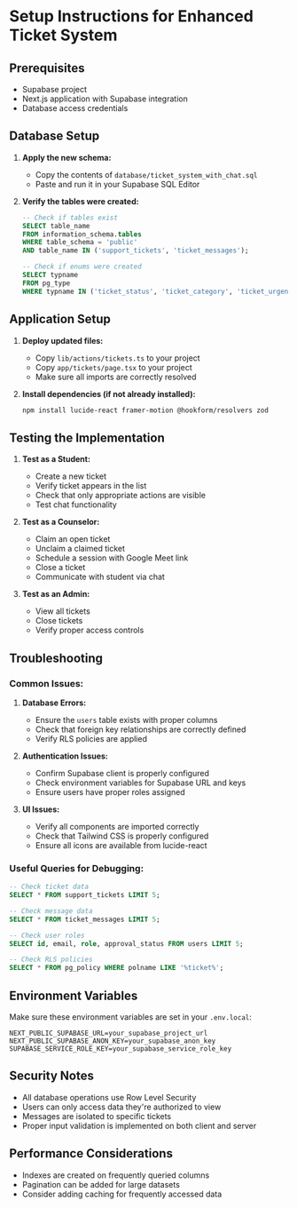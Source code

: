 # Setup Instructions for Enhanced Ticket System

## Prerequisites

- Supabase project
- Next.js application with Supabase integration
- Database access credentials

## Database Setup

1. **Apply the new schema:**

   - Copy the contents of `database/ticket_system_with_chat.sql`
   - Paste and run it in your Supabase SQL Editor

2. **Verify the tables were created:**

   ```sql
   -- Check if tables exist
   SELECT table_name
   FROM information_schema.tables
   WHERE table_schema = 'public'
   AND table_name IN ('support_tickets', 'ticket_messages');

   -- Check if enums were created
   SELECT typname
   FROM pg_type
   WHERE typname IN ('ticket_status', 'ticket_category', 'ticket_urgency', 'session_mode');
   ```

## Application Setup

1. **Deploy updated files:**

   - Copy `lib/actions/tickets.ts` to your project
   - Copy `app/tickets/page.tsx` to your project
   - Make sure all imports are correctly resolved

2. **Install dependencies (if not already installed):**
   ```bash
   npm install lucide-react framer-motion @hookform/resolvers zod
   ```

## Testing the Implementation

1. **Test as a Student:**

   - Create a new ticket
   - Verify ticket appears in the list
   - Check that only appropriate actions are visible
   - Test chat functionality

2. **Test as a Counselor:**

   - Claim an open ticket
   - Unclaim a claimed ticket
   - Schedule a session with Google Meet link
   - Close a ticket
   - Communicate with student via chat

3. **Test as an Admin:**
   - View all tickets
   - Close tickets
   - Verify proper access controls

## Troubleshooting

### Common Issues:

1. **Database Errors:**

   - Ensure the `users` table exists with proper columns
   - Check that foreign key relationships are correctly defined
   - Verify RLS policies are applied

2. **Authentication Issues:**

   - Confirm Supabase client is properly configured
   - Check environment variables for Supabase URL and keys
   - Ensure users have proper roles assigned

3. **UI Issues:**
   - Verify all components are imported correctly
   - Check that Tailwind CSS is properly configured
   - Ensure all icons are available from lucide-react

### Useful Queries for Debugging:

```sql
-- Check ticket data
SELECT * FROM support_tickets LIMIT 5;

-- Check message data
SELECT * FROM ticket_messages LIMIT 5;

-- Check user roles
SELECT id, email, role, approval_status FROM users LIMIT 5;

-- Check RLS policies
SELECT * FROM pg_policy WHERE polname LIKE '%ticket%';
```

## Environment Variables

Make sure these environment variables are set in your `.env.local`:

```env
NEXT_PUBLIC_SUPABASE_URL=your_supabase_project_url
NEXT_PUBLIC_SUPABASE_ANON_KEY=your_supabase_anon_key
SUPABASE_SERVICE_ROLE_KEY=your_supabase_service_role_key
```

## Security Notes

- All database operations use Row Level Security
- Users can only access data they're authorized to view
- Messages are isolated to specific tickets
- Proper input validation is implemented on both client and server

## Performance Considerations

- Indexes are created on frequently queried columns
- Pagination can be added for large datasets
- Consider adding caching for frequently accessed data
